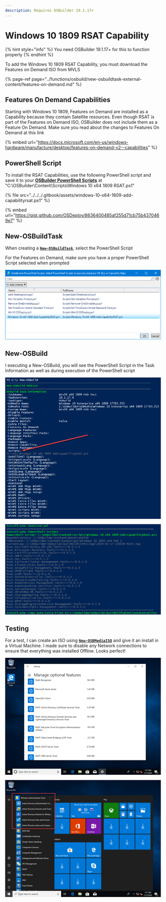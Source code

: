 ```yaml
---
description: Requires OSBuilder 19.1.17+
---
```


# Windows 10 1809 RSAT Capability

{% hint style="info" %}
You need OSBuilder 19.1.17+ for this to function properly
{% endhint %}

To add the Windows 10 1809 RSAT Capability, you must download the Features on Demand ISO from MVLS

{% page-ref page="../functions/osbuild/new-osbuildtask-external-content/features-on-demand.md" %}

## Features On Demand Capabilities

Starting with Windows 10 1809, Features on Demand are installed as a Capability because they contain Satellite resources.  Even though RSAT is part of the Features on Demand ISO, OSBuilder does not include them as a Feature On Demand.  Make sure you read about the changes to Features On Demand at this link

{% embed url="https://docs.microsoft.com/en-us/windows-hardware/manufacture/desktop/features-on-demand-v2--capabilities" %}

## PowerShell Script

To install the RSAT Capabilities, use the following PowerShell script and save it to your [**OSBuilder PowerShell Scripts**](../functions/osbuild/new-osbuildtask-external-content/powershell-scripts.md) at  "C:\OSBuilder\Content\Scripts\Windows 10 x64 1809 RSAT.ps1"

{% file src="../../../.gitbook/assets/windows-10-x64-1809-add-capabilityrsat.ps1" %}

{% embed url="https://gist.github.com/OSDeploy/8636400485af255d71cb75b4370469e7" %}

## New-OSBuildTask

When creating a [**`New-OSBuildTask`**](../functions/osbuild/new-osbuildtask/), select the PowerShell Script 

For the Features on Demand, make sure you have a proper PowerShell Script selected when prompted

![](../../../.gitbook/assets/2019-01-17_12-20-23.png)

## New-OSBuild

I executing a New-OSBuild, you will see the PowerShell Script in the Task Information as well as during execution of the PowerShell script

![](../../../.gitbook/assets/2019-01-17_12-22-28.png)

![](../../../.gitbook/assets/2019-01-17_13-10-51.png)

## Testing

For a test, I can create an ISO using [**`New-OSBMediaISO`**](../functions/osbmedia/new-osbmediaiso.md) and give it an install in a Virtual Machine.  I made sure to disable any Network connections to ensure that everything was installed Offline.  Looks perfect!

![](../../../.gitbook/assets/2019-01-17_3-27-52.png)

![RSAT](../../../.gitbook/assets/2019-01-17_3-27-21.png)



